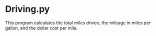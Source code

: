 # Driving.py
This program calculates the total miles driven, the mileage in miles per gallon, and the dollar cost per mile.
